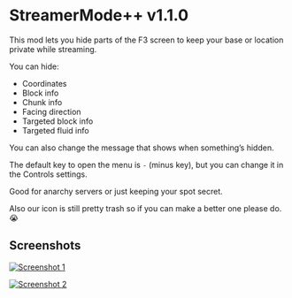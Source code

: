 # StreamerMode++ v1.1.0

This mod lets you hide parts of the F3 screen to keep your base or location private while streaming.

You can hide:
- Coordinates  
- Block info  
- Chunk info  
- Facing direction  
- Targeted block info  
- Targeted fluid info  

You can also change the message that shows when something’s hidden.

The default key to open the menu is `-` (minus key), but you can change it in the Controls settings.

Good for anarchy servers or just keeping your spot secret.

Also our icon is still pretty trash so if you can make a better one please do. 😭

## Screenshots
[![Screenshot 1](https://i.ibb.co/bMgHz2mY/SS1.png)](https://ibb.co/PvZTw9J)

[![Screenshot 2](https://i.ibb.co/hxhnv2n3/SS2.png)](https://ibb.co/bjqynNyc)


